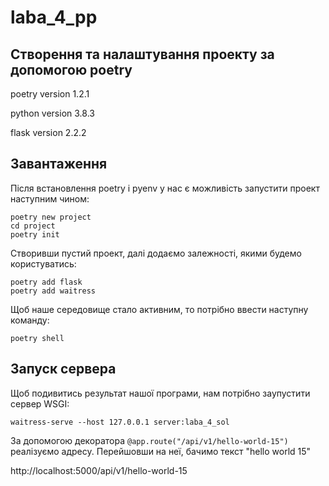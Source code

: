 # laba_4_pp

## Створення та налаштування проекту за допомогою poetry

poetry version 1.2.1

python version 3.8.3

flask version 2.2.2

## Завантаження 

Після встановлення poetry і pyenv у нас є можливість запустити проект наступним чином:
```commandline
poetry new project 
cd project
poetry init
```

Створивши пустий проект, далі додаємо залежності, якими будемо користуватись:
```commandline
poetry add flask
poetry add waitress
```
Щоб наше середовище стало активним, то потрібно ввести наступну команду:

```poetry shell```

## Запуск сервера

Щоб подивитись результат нашої програми, нам потрібно заупустити сервер WSGI:

```waitress-serve --host 127.0.0.1 server:laba_4_sol```

За допомогою декоратора ```@app.route("/api/v1/hello-world-15")``` реалізуємо адресу.
Перейшовши на неї, бачимо текст "hello world 15"

http://localhost:5000/api/v1/hello-world-15





